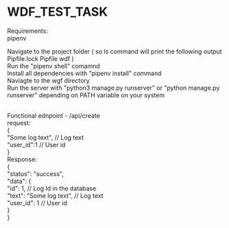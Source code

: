 # WDF_TEST_TASK
Requirements: <br>
  pipenv <br>
 
Navigate to the project folder ( so ls command will print the following output Pipfile.lock Pipfile wdf )<br>
Run the "pipenv shell" comamnd <br>
Install all dependencies with "pipenv install" command<br>
Naviagte to the wgf directory <br>
Run the server with "python3 manage.py runserver" or "python manage.py runserver" depending on PATH variable on your system <br><br>

Functional ednpoint - /api/create<br>
request: <br>
{<br>
  "Some log text", // Log text<br>
  "user_id":1 // User id<br>
}<br>
Response:<br>
{<br>
    "status": "success",<br>
    "data": {<br>
        "id": 1, // Log Id in the database<br>
        "text": "Some log text", // Log text<br>
        "user_id": 1 // User id<br>
    }<br>
}<br>